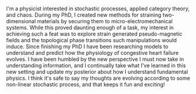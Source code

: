 I'm a physicist interested in stochastic processes, applied category theory, and chaos. During my PhD, I created new methods for straining two-dimensional materials by securing them to micro-electromechanical systems. While this proved daunting enough of a task, my interest in achieving such a feat was to explore strain generated pseudo-magnetic fields and the topological phase transitions such manipulations would induce. Since finishing my PhD I have been researching models to understand and predict how the physiology of congestive heart failure evolves. I have been humbled by the new perspective I must now take in understanding information, and I continually take what I've learned in this new setting and update my posterior about how I understand fundamental physics. I think it's safe to say my thoughts are evolving according to some non-linear stochastic process, and that keeps it fun and exciting!
